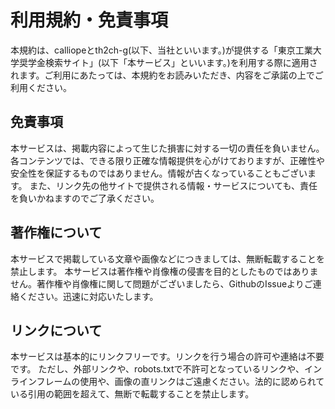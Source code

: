 # 利用規約・免責事項
本規約は、calliopeとth2ch-g(以下、当社といいます。)が提供する「東京工業大学奨学金検索サイト」(以下「本サービス」といいます。)を利用する際に適用されます。ご利用にあたっては、本規約をお読みいただき、内容をご承諾の上でご利用ください。

## 免責事項
本サービスは、掲載内容によって生じた損害に対する一切の責任を負いません。 各コンテンツでは、できる限り正確な情報提供を心がけておりますが、正確性や安全性を保証するものではありません。情報が古くなっていることもございます。 また、リンク先の他サイトで提供される情報・サービスについても、責任を負いかねますのでご了承ください。

## 著作権について
本サービスで掲載している文章や画像などにつきましては、無断転載することを禁止します。 本サービスは著作権や肖像権の侵害を目的としたものではありません。著作権や肖像権に関して問題がございましたら、GithubのIssueよりご連絡ください。迅速に対応いたします。

## リンクについて
本サービスは基本的にリンクフリーです。リンクを行う場合の許可や連絡は不要です。 ただし、外部リンクや、robots.txtで不許可となっているリンクや、インラインフレームの使用や、画像の直リンクはご遠慮ください。法的に認められている引用の範囲を超えて、無断で転載することを禁止します。

